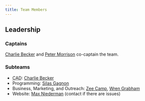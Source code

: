 ```yaml
---
title: Team Members
---
```

## Leadership

### Captains

[Charlie Becker](/members/charlie-becker) and [Peter Morrison](/members/peter-morrison) co-captain the team.

### Subteams

* <abbr title="Computer-Aided Design">CAD</abbr>: [Charlie Becker](/members/charlie-becker)
* Programming: [Silas Gagnon](/members/silas-gagnon)
* Business, Marketing, and Outreach: [Zee Camp](/members/zee-camp), [Wren Grabham](/members/wren-grabham)
* Website: [Max Niederman](/members/max-niederman) (contact if there are issues)